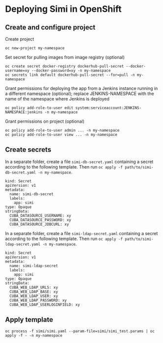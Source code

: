 # Deploying Simi in OpenShift

## Create and configure project

Create project
```
oc new-project my-namespace
```

Set secret for pulling images from image registry (optional)
```
oc create secret docker-registry dockerhub-pull-secret --docker-username=xy --docker-password=xy -n my-namespace
oc secrets link default dockerhub-pull-secret --for=pull -n my-namespace
```

Grant permissions for deploying the app
from a Jenkins instance running in a different namespace (optional);
replace JENKINS-NAMESPACE with the name of the namespace
where Jenkins is deployed
```
oc policy add-role-to-user edit system:serviceaccount:JENKINS-NAMESPACE:jenkins -n my-namespace
```

Grant permissions on project (optional)
```
oc policy add-role-to-user admin ... -n my-namespace
oc policy add-role-to-user view ... -n my-namespace
```

## Create secrets

In a separate folder, create a file `simi-db-secret.yaml`
containing a secret according to the following template.
Then run `oc apply -f path/to/simi-db-secret.yaml -n my-namespace`.

```
kind: Secret
apiVersion: v1
metadata:
  name: simi-db-secret
  labels:
    app: simi
type: Opaque
stringData:
  CUBA_DATASOURCE_USERNAME: xy
  CUBA_DATASOURCE_PASSWORD: xy
  CUBA_DATASOURCE_JDBCURL: xy
```

In a separate folder, create a file `simi-ldap-secret.yaml`
containing a secret according to the following template.
Then run `oc apply -f path/to/simi-ldap-secret.yaml -n my-namespace`.

```
kind: Secret
apiVersion: v1
metadata:
  name: simi-ldap-secret
  labels:
    app: simi
type: Opaque
stringData:
  CUBA_WEB_LDAP_URLS: xy
  CUBA_WEB_LDAP_BASE: xy
  CUBA_WEB_LDAP_USER: xy
  CUBA_WEB_LDAP_PASSWORD: xy
  CUBA_WEB_LDAP_USERLOGINFIELD: xy
```

## Apply template

```
oc process -f simi/simi.yaml --param-file=simi/simi_test.params | oc apply -f - -n my-namespace
```
